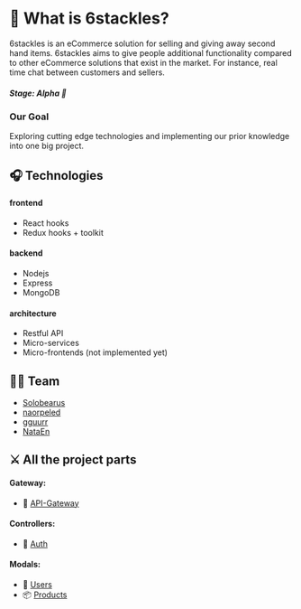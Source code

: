  # 🐙 What is 6stackles?
6stackles is an eCommerce solution for selling and giving away second hand items.
6stackles aims to give people additional functionality compared to other eCommerce solutions that exist in the market. For instance, real time chat between customers and sellers.

##### Stage: Alpha 🤖

### Our Goal
Exploring cutting edge technologies and implementing our prior knowledge into one big project.

## 🎧 Technologies
#### frontend
- React hooks
- Redux hooks + toolkit

#### backend
- Nodejs
- Express
- MongoDB

#### architecture
- Restful API
- Micro-services
- Micro-frontends (not implemented yet)

## 🐱‍💻 Team

- [Solobearus](https://github.com/solobearus "Ivan Solobear")
- [naorpeled](https://github.com/naorpeled "Naor Peled")
- [gguurr](https://github.com/gguurr "gguurr")
- [NataEn](https://github.com/NataEn)

## ⚔ All the project parts
#### Gateway:
- 🚪 [API-Gateway](https://github.com/Solobearus/6stackles-gateway-api "API Gateway")

#### Controllers:
- 🔐 [Auth](https://github.com/Solobearus/6stackles-auth-controller "Auth controller")

#### Modals:
- 👥 [Users](https://github.com/Solobearus/6stackles-users "Users Microservice")
- 📦 [Products](https://github.com/Solobearus/6stackles-products "Users Microservice")
